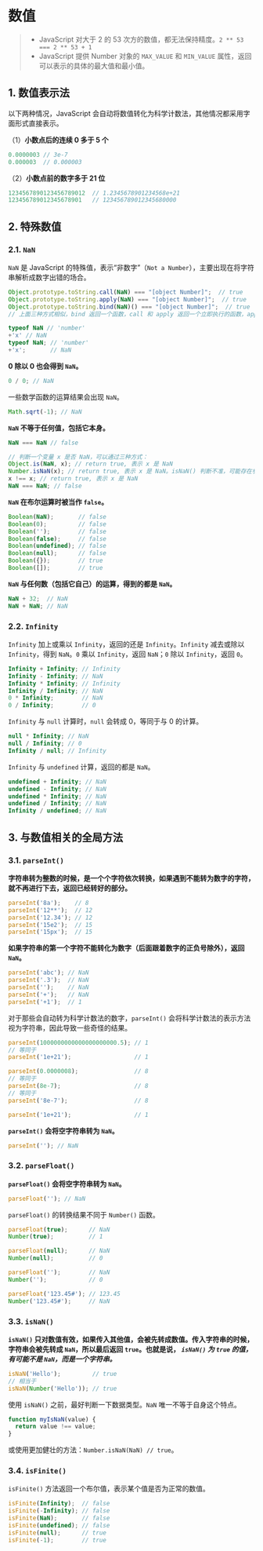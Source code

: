 # 数值

> - JavaScript 对大于 2 的 53 次方的数值，都无法保持精度。`2 ** 53 === 2 ** 53 + 1`
> - JavaScript 提供 Number 对象的 `MAX_VALUE` 和 `MIN_VALUE` 属性，返回可以表示的具体的最大值和最小值。

## 1. 数值表示法

以下两种情况，JavaScript 会自动将数值转化为科学计数法，其他情况都采用字面形式直接表示。

（1）**小数点后的连续 0 多于 5 个**

```javascript
0.0000003 // 3e-7
0.000003  // 0.000003
```

（2）**小数点前的数字多于 21 位**

```javascript
1234567890123456789012  // 1.2345678901234568e+21
123456789012345678901   // 123456789012345680000
```

## 2. 特殊数值

### 2.1. `NaN`

`NaN` 是 JavaScript 的特殊值，表示“非数字”（`Not a Number`），主要出现在将字符串解析成数字出错的场合。

```javascript
Object.prototype.toString.call(NaN) === "[object Number]";  // true
Object.prototype.toString.apply(NaN) === "[object Number]";  // true
Object.prototype.toString.bind(NaN)() === "[object Number]";  // true
// 上面三种方式相似，bind 返回一个函数，call 和 apply 返回一个立即执行的函数，apply 第二个参数是一个数组。

typeof NaN // 'number'
+'x' // NaN
typeof NaN; // 'number'
+'x';       // NaN
```

**0 除以 0 也会得到 `NaN`。**

```javascript
0 / 0; // NaN
```

一些数学函数的运算结果会出现 `NaN`。

```javascript
Math.sqrt(-1); // NaN
```

**`NaN` 不等于任何值，包括它本身。**

```javascript
NaN === NaN // false

// 判断一个变量 x 是否 NaN，可以通过三种方式：
Object.is(NaN, x); // return true, 表示 x 是 NaN
Number.isNaN(x); // return true, 表示 x 是 NaN。isNaN() 判断不准，可能存在参数是字符串 isNaN('xx') 也为 true 情况
x !== x; // return true, 表示 x 是 NaN
NaN === NaN; // false
```

**`NaN` 在布尔运算时被当作 `false`。**

```javascript
Boolean(NaN);       // false
Boolean(0);         // false
Boolean('');        // false
Boolean(false);     // false
Boolean(undefined); // false
Boolean(null);      // false
Boolean({});        // true
Boolean([]);        // true
```

**`NaN` 与任何数（包括它自己）的运算，得到的都是 `NaN`。**

```javascript
NaN + 32;  // NaN
NaN + NaN; // NaN
```

### 2.2. `Infinity`

`Infinity` 加上或乘以 `Infinity`，返回的还是 `Infinity`。`Infinity` 减去或除以 `Infinity`，得到 `NaN`。`0` 乘以 `Infinity`，返回 `NaN`；`0` 除以 `Infinity`，返回 `0`。

```javascript
Infinity + Infinity; // Infinity
Infinity - Infinity; // NaN
Infinity * Infinity; // Infinity
Infinity / Infinity; // NaN
0 * Infinity;        // NaN
0 / Infinity;        // 0
```

`Infinity` 与 `null` 计算时，`null` 会转成 0，等同于与 0 的计算。

```javascript
null * Infinity; // NaN
null / Infinity; // 0
Infinity / null; // Infinity
```

`Infinity` 与 `undefined` 计算，返回的都是 `NaN`。

```javascript
undefined + Infinity; // NaN
undefined - Infinity; // NaN
undefined * Infinity; // NaN
undefined / Infinity; // NaN
Infinity / undefined; // NaN
```

## 3. 与数值相关的全局方法

### 3.1. `parseInt()`

**字符串转为整数的时候，是一个个字符依次转换，如果遇到不能转为数字的字符，就不再进行下去，返回已经转好的部分。**

```javascript
parseInt('8a');    // 8
parseInt('12**');  // 12
parseInt('12.34'); // 12
parseInt('15e2');  // 15
parseInt('15px');  // 15
```

**如果字符串的第一个字符不能转化为数字（后面跟着数字的正负号除外），返回 `NaN`。**

```javascript
parseInt('abc'); // NaN
parseInt('.3');  // NaN
parseInt('');    // NaN
parseInt('+');   // NaN
parseInt('+1');  // 1
```

对于那些会自动转为科学计数法的数字，`parseInt()` 会将科学计数法的表示方法视为字符串，因此导致一些奇怪的结果。

```javascript
parseInt(1000000000000000000000.5); // 1
// 等同于
parseInt('1e+21');                  // 1

parseInt(0.0000008);                // 8
// 等同于
parseInt(8e-7);                     // 8
// 等同于
parseInt('8e-7');                   // 8

parseInt('1e+21');                  // 1
```

**`parseInt()` 会将空字符串转为 `NaN`。**

```javascript
parseInt(''); // NaN
```

### 3.2. `parseFloat()`

**`parseFloat()` 会将空字符串转为 `NaN`。**

```javascript
parseFloat(''); // NaN
```

`parseFloat()` 的转换结果不同于 `Number()` 函数。

```javascript
parseFloat(true);      // NaN
Number(true);          // 1

parseFloat(null);      // NaN
Number(null);          // 0

parseFloat('');        // NaN
Number('');            // 0

parseFloat('123.45#'); // 123.45
Number('123.45#');     // NaN
```

### 3.3. `isNaN()`

**`isNaN()` 只对数值有效，如果传入其他值，会被先转成数值。传入字符串的时候，字符串会被先转成 `NaN`，所以最后返回 `true`。也就是说， *`isNaN()` 为 `true` 的值，有可能不是 `NaN`，而是一个字符串。***

```javascript
isNaN('Hello');         // true
// 相当于
isNaN(Number('Hello')); // true
```

使用 `isNaN()` 之前，最好判断一下数据类型。`NaN` 唯一不等于自身这个特点。

```javascript
function myIsNaN(value) {
  return value !== value;
}
```

或使用更加健壮的方法：`Number.isNaN(NaN) // true`。

### 3.4. `isFinite()`

`isFinite()` 方法返回一个布尔值，表示某个值是否为正常的数值。

```javascript
isFinite(Infinity);  // false
isFinite(-Infinity); // false
isFinite(NaN);       // false
isFinite(undefined); // false
isFinite(null);      // true
isFinite(-1);        // true
```
